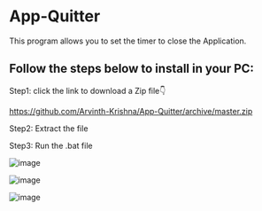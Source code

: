 # App-Quitter
This program allows you to set the timer to close the Application.

## Follow the steps below to install in your PC:
Step1: click the link to download a Zip file👇

https://github.com/Arvinth-Krishna/App-Quitter/archive/master.zip

Step2: Extract the file

Step3: Run the .bat file

![image](https://user-images.githubusercontent.com/49812701/91399463-a5d3a380-e85b-11ea-8642-54a7afa1e7e0.png)


![image](https://user-images.githubusercontent.com/49812701/91399568-d287bb00-e85b-11ea-888f-8384e21a18a5.png)


![image](https://user-images.githubusercontent.com/49812701/91399705-17abed00-e85c-11ea-91cb-56eb594f9429.png)

